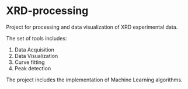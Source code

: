 # XRD-processing

Project for processing and data visualization of XRD experimental data.

The set of tools includes:

 1) Data Acquisition
 2) Data Visualization
 3) Curve fitting
 4) Peak detection

The project includes the implementation of Machine Learning algorithms. 
